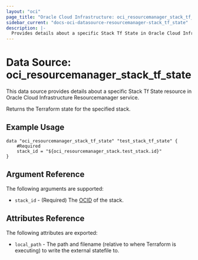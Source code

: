 ```yaml
---
layout: "oci"
page_title: "Oracle Cloud Infrastructure: oci_resourcemanager_stack_tf_state"
sidebar_current: "docs-oci-datasource-resourcemanager-stack_tf_state"
description: |-
  Provides details about a specific Stack Tf State in Oracle Cloud Infrastructure Resourcemanager service
---
```


# Data Source: oci_resourcemanager_stack_tf_state
This data source provides details about a specific Stack Tf State resource in Oracle Cloud Infrastructure Resourcemanager service.

Returns the Terraform state for the specified stack.

## Example Usage

```hcl
data "oci_resourcemanager_stack_tf_state" "test_stack_tf_state" {
	#Required
	stack_id = "${oci_resourcemanager_stack.test_stack.id}"
}
```

## Argument Reference

The following arguments are supported:

* `stack_id` - (Required) The [OCID](https://docs.cloud.oracle.com/iaas/Content/General/Concepts/identifiers.htm) of the stack.


## Attributes Reference

The following attributes are exported:

* `local_path` - The path and filename (relative to where Terraform is executing) to write the external statefile to. 

